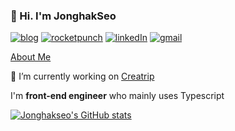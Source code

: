 ### 👋 Hi. I'm JonghakSeo

[![blog](https://img.shields.io/badge/-Blog-white?style=flat-square)](https://nookpi.tistory.com/)
[![rocketpunch](https://img.shields.io/badge/-RocketPunch-5260f6?style=flat-square)](https://www.rocketpunch.com/@unqocn/)
[![linkedIn](https://img.shields.io/badge/-LinkedIn-0A66C2?style=flat-square&logo=linkedin)](https://www.linkedin.com/in/jong-hak-seo-9142ba200/)
[![gmail](https://img.shields.io/badge/-unqocn@gmail.com-grey?style=flat-square&logo=gmail)](mailto://unqocn@gmail.com/)

[About Me](https://jonghakseo.github.io/)

🔭 I’m currently working on [Creatrip](https://creatrip.co.kr/)

I'm **front-end engineer** who mainly uses Typescript

[![Jonghakseo's GitHub stats](https://github-readme-stats.vercel.app/api?username=Jonghakseo)](https://github.com/anuraghazra/github-readme-stats)


<!--
**Jonghakseo/jonghakseo** is a ✨ _special_ ✨ repository because its `README.md` (this file) appears on your GitHub profile.

Here are some ideas to get you started:


- 🌱 I’m currently learning ...
- 👯 I’m looking to collaborate on ...
- 🤔 I’m looking for help with ...
- 💬 Ask me about ...
- 📫 How to reach me: ...
- 😄 Pronouns: ...
- ⚡ Fun fact: ...
-->
